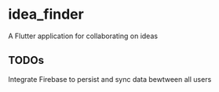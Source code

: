 # idea_finder

A Flutter application for collaborating on ideas

## TODOs

Integrate Firebase to persist and sync data bewtween all users 
